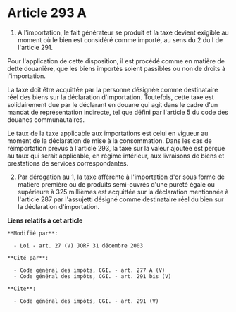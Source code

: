 # Article 293 A

1. A l'importation, le fait générateur se produit et la taxe devient exigible au moment où le bien est considéré comme
importé, au sens du 2 du I de l'article 291. 

Pour l'application de cette disposition, il est procédé comme en matière de dette douanière, que les biens importés soient
passibles ou non de droits à l'importation. 

La taxe doit être acquittée par la personne désignée comme destinataire réel des biens sur la déclaration d'importation.
Toutefois, cette taxe est solidairement due par le déclarant en douane qui agit dans le cadre d'un mandat de représentation
indirecte, tel que défini par l'article 5 du code des douanes communautaires. 

Le taux de la taxe applicable aux importations est celui en vigueur au moment de la déclaration de mise à la consommation.
Dans les cas de réimportation prévus à l'article 293, la taxe sur la valeur ajoutée est perçue au taux qui serait applicable,
en régime intérieur, aux livraisons de biens et prestations de services correspondantes. 

2. Par dérogation au 1, la taxe afférente à l'importation d'or sous forme de matière première ou de produits semi-ouvrés
d'une pureté égale ou supérieure à 325 millièmes est acquittée sur la déclaration mentionnée à l'article 287 par l'assujetti
désigné comme destinataire réel du bien sur la déclaration d'importation.

**Liens relatifs à cet article**

	**Modifié par**:

	  - Loi - art. 27 (V) JORF 31 décembre 2003

	**Cité par**:

	  - Code général des impôts, CGI. - art. 277 A (V)
	  - Code général des impôts, CGI. - art. 291 bis (V)

	**Cite**:

	  - Code général des impôts, CGI. - art. 291 (V)
